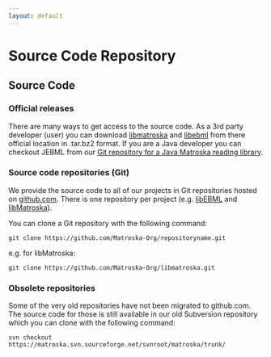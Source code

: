 ```yaml
---
layout: default
---
```


# Source Code Repository

## Source Code

### Official releases

There are many ways to get access to the source code. As a 3rd party developer (user) you can download [libmatroska](http://dl.matroska.org/downloads/libmatroska/) and [libebml](http://dl.matroska.org/downloads/libebml/) from there official location in .tar.bz2 format. If you are a Java developer you can checkout JEBML from our [Git repository for a Java Matroska reading library](https://github.com/Matroska-Org/jebml).

### Source code repositories (Git)

We provide the source code to all of our projects in Git repositories hosted on [github.com](https://github.com/Matroska-Org/). There is one repository per project (e.g. [libEBML](https://github.com/Matroska-Org/libebml) and [libMatroska](https://github.com/Matroska-Org/libmatroska)).

You can clone a Git repository with the following command:

`git clone https://github.com/Matroska-Org/repositoryname.git`

e.g. for libMatroska:

`git clone https://github.com/Matroska-Org/libmatroska.git`

### Obsolete repositories

Some of the very old repositories have not been migrated to github.com. The source code for those is still available in our old Subversion repository which you can clone with the following command:

`svn checkout https://matroska.svn.sourceforge.net/svnroot/matroska/trunk/`
